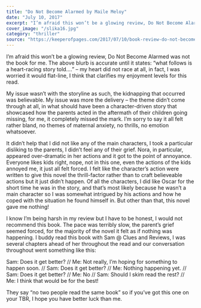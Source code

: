 ```yaml
---
title: "Do Not Become Alarmed by Maile Meloy"
date: "July 10, 2017"
excerpt: "I’m afraid this won’t be a glowing review, Do Not Become Alarmed was not the book for me. The above blurb is accurate until it states: “what follows is a heart-racing story told….” – my heart did not race at all, in fact, I was worried it would flat-line, I think that clarifies my enjoyment levels for this read."
cover_image: "/slika16.jpg"
category: "thriller"
source: "https://keeperofpages.com/2017/07/10/book-review-do-not-become-alarmed-by-maile-meloy/"
---
```


I’m afraid this won’t be a glowing review, Do Not Become Alarmed was not the book for me. The above blurb is accurate until it states: “what follows is a heart-racing story told….” – my heart did not race at all, in fact, I was worried it would flat-line, I think that clarifies my enjoyment levels for this read.

My issue wasn’t with the storyline as such, the kidnapping that occurred was believable. My issue was more the delivery – the theme didn’t come through at all, in what should have been a character-driven story that showcased how the parents acted in the aftermath of their children going missing, for me, it completely missed the mark. I’m sorry to say it all felt rather bland, no themes of maternal anxiety, no thrills, no emotion whatsoever.

It didn’t help that I did not like any of the main characters, I took a particular disliking to the parents, I didn’t feel any of their grief. Nora, in particular, appeared over-dramatic in her actions and it got to the point of annoyance. Everyone likes kids right, nope, not in this one, even the actions of the kids annoyed me, it just all felt forced. I felt like the character’s action were written to give this novel the thrill-factor rather than to craft believeable actions but it just didn’t happen. Of all the characters, I did like Oscar for the short time he was in the story, and that’s most likely because he wasn’t a main character so I was somewhat intrigued by his actions and how he coped with the situation he found himself in. But other than that, this novel gave me nothing!

I know I’m being harsh in my review but I have to be honest, I would not recommend this book. The pace was terribly slow, the parent’s grief seemed forced, for the majority of the novel it felt as if nothing was happening. I buddy read this book with Sam @ Clues and Reviews, I was several chapters ahead of her throughout the read and our conversation throughout went something like this:

Sam: Does it get better? // Me: Not really, I’m hoping for something to happen soon. // Sam: Does it get better? // Me: Nothing happening yet. // Sam: Does it get better? // Me: No // Sam: Should I skim read the rest? // Me: I think that would be for the best!

They say “no two people read the same book” so if you’ve got this one on your TBR, I hope you have better luck than me.
